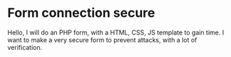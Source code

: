 # Form connection secure

Hello, I will do an PHP form, with a HTML, CSS, JS template to gain time. 
I want to make a very secure form to prevent attacks, with a lot of verification.
